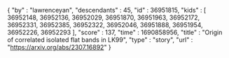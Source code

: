 {
  "by" : "lawrenceyan",
  "descendants" : 45,
  "id" : 36951815,
  "kids" : [ 36952148, 36952136, 36952029, 36951870, 36951963, 36952172, 36952331, 36952385, 36952322, 36952046, 36951888, 36951954, 36952226, 36952293 ],
  "score" : 137,
  "time" : 1690858956,
  "title" : "Origin of correlated isolated flat bands in LK99",
  "type" : "story",
  "url" : "https://arxiv.org/abs/2307.16892"
}
